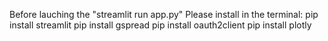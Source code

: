 Before lauching the "streamlit run app.py"
Please install in the terminal:
  pip install streamlit
  pip install gspread
  pip install oauth2client
  pip install plotly
